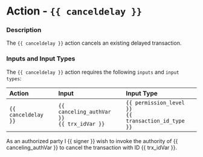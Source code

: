 # Action - `{{ canceldelay }}`

### Description

The `{{ canceldelay }}` action cancels an existing delayed transaction.

### Inputs and Input Types

The `{{ canceldelay }}` action requires the following `inputs` and `input types`:

| Action | Input | Input Type |
|:--|:--|:--|
| `{{ canceldelay }}` | `{{ canceling_authVar }}`<br/>`{{ trx_idVar }}` | `{{ permission_level }}`<br/>`{{ transaction_id_type }}` |

As an authorized party I {{ signer }} wish to invoke the authority of {{ canceling_authVar }} to cancel the transaction with ID {{ trx_idVar }}.
